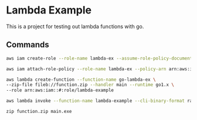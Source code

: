 # Lambda Example
This is a project for testing out lambda functions with go.

## Commands
```bash
aws iam create-role --role-name lambda-ex --assume-role-policy-document file://trust-policy.json
```

```bash
aws iam attach-role-policy --role-name lambda-ex --policy-arn arn:aws:iam::aws:policy/service-role/AWSLambdaBasicExecutionRole
```

```bash
aws lambda create-function --function-name go-lambda-ex \
--zip-file fileb://function.zip --handler main --runtime go1.x \
--role arn:aws:iam::#:role/lambda-example
```

```bash
aws lambda invoke --function-name lambda-example --cli-binary-format raw-in-base64-out --payload '{"What is your name?": "Jim", "How old are you?", 33}' output.txt
```

```shell
zip function.zip main.exe
```